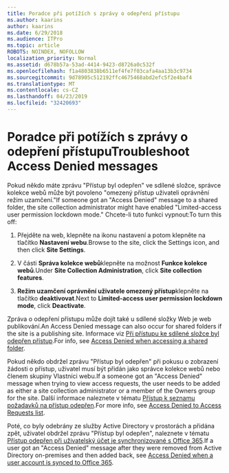 ```yaml
---
title: Poradce při potížích s zprávy o odepření přístupu
ms.author: kaarins
author: kaarins
ms.date: 6/29/2018
ms.audience: ITPro
ms.topic: article
ROBOTS: NOINDEX, NOFOLLOW
localization_priority: Normal
ms.assetid: d678b57a-53ad-4414-9423-d8726a0c532f
ms.openlocfilehash: f1a4803838b6511ef4fe7f03cafa4aa13b3c9734
ms.sourcegitcommit: 9d78905c512192ffc4675468abd2efc5f2e4baf4
ms.translationtype: MT
ms.contentlocale: cs-CZ
ms.lasthandoff: 04/23/2019
ms.locfileid: "32420693"
---
```

# <a name="troubleshoot-access-denied-messages"></a><span data-ttu-id="bdaca-102">Poradce při potížích s zprávy o odepření přístupu</span><span class="sxs-lookup"><span data-stu-id="bdaca-102">Troubleshoot Access Denied messages</span></span>

<span data-ttu-id="bdaca-103">Pokud někdo máte zprávu "Přístup byl odepřen" ve sdílené složce, správce kolekce webů může být povoleno "omezený přístup uživateli oprávnění režim uzamčení."</span><span class="sxs-lookup"><span data-stu-id="bdaca-103">If someone got an "Access Denied" message to a shared folder, the site collection administrator might have enabled "Limited-access user permission lockdown mode."</span></span> <span data-ttu-id="bdaca-104">Chcete-li tuto funkci vypnout:</span><span class="sxs-lookup"><span data-stu-id="bdaca-104">To turn this off:</span></span> 
  
1. <span data-ttu-id="bdaca-105">Přejděte na web, klepněte na ikonu nastavení a potom klepněte na tlačítko **Nastavení webu**.</span><span class="sxs-lookup"><span data-stu-id="bdaca-105">Browse to the site, click the Settings icon, and then click **Site Settings**.</span></span>
    
2. <span data-ttu-id="bdaca-106">V části **Správa kolekce webů**klepněte na možnost **Funkce kolekce webů**.</span><span class="sxs-lookup"><span data-stu-id="bdaca-106">Under **Site Collection Administration**, click **Site collection features**.</span></span>
    
3. <span data-ttu-id="bdaca-107">**Režim uzamčení oprávnění uživatele omezený přístup**klepněte na tlačítko **deaktivovat**.</span><span class="sxs-lookup"><span data-stu-id="bdaca-107">Next to **Limited-access user permission lockdown mode**, click **Deactivate**.</span></span>
    
<span data-ttu-id="bdaca-108">Zpráva o odepření přístupu může dojít také u sdílené složky Web je web publikování.</span><span class="sxs-lookup"><span data-stu-id="bdaca-108">An Access Denied message can also occur for shared folders if the site is a publishing site.</span></span> <span data-ttu-id="bdaca-109">Informace viz [Při přístupu ke sdílené složce byl odepřen přístup](https://go.microsoft.com/fwlink/?linkid=2004317).</span><span class="sxs-lookup"><span data-stu-id="bdaca-109">For info, see [Access Denied when accessing a shared folder](https://go.microsoft.com/fwlink/?linkid=2004317).</span></span>
  
<span data-ttu-id="bdaca-110">Pokud někdo obdržel zprávu "Přístup byl odepřen" při pokusu o zobrazení žádosti o přístup, uživatel musí být přidán jako správce kolekce webů nebo členem skupiny Vlastníci webu.</span><span class="sxs-lookup"><span data-stu-id="bdaca-110">If a someone got an "Access Denied" message when trying to view access requests, the user needs to be added as either a site collection administrator or a member of the Owners group for the site.</span></span> <span data-ttu-id="bdaca-111">Další informace naleznete v tématu [Přístup k seznamu požadavků na přístup odepřen](https://go.microsoft.com/fwlink/?linkid=2004220).</span><span class="sxs-lookup"><span data-stu-id="bdaca-111">For more info, see [Access Denied to Access Requests list](https://go.microsoft.com/fwlink/?linkid=2004220).</span></span>
  
<span data-ttu-id="bdaca-112">Poté, co byly odebrány ze služby Active Directory v prostorách a přidána zpět, uživatel obdržel zprávu "Přístup byl odepřen", naleznete v tématu [Přístup odepřen při uživatelský účet je synchronizované s Office 365](https://go.microsoft.com/fwlink/?linkid=2004318).</span><span class="sxs-lookup"><span data-stu-id="bdaca-112">If a user got an "Access Denied" message after they were removed from Active Directory on-premises and then added back, see [Access Denied when a user account is synced to Office 365](https://go.microsoft.com/fwlink/?linkid=2004318).</span></span>
  

